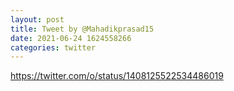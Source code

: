 ```yaml
--- 
layout: post 
title: Tweet by @Mahadikprasad15 
date: 2021-06-24 1624558266 
categories: twitter 
--- 
```

https://twitter.com/o/status/1408125522534486019